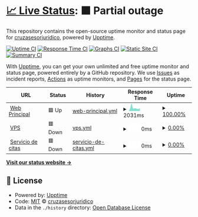# [📈 Live Status](https://estado.cruzasesorjuridico.com): <!--live status--> **🟧 Partial outage**

This repository contains the open-source uptime monitor and status page for [cruzasesorjuridico](https://estado.cruzasesorjuridico.com), powered by [Upptime](https://github.com/upptime/upptime).

[![Uptime CI](https://github.com/cruzasesorjuridico/estado/workflows/Uptime%20CI/badge.svg)](https://github.com/cruzasesorjuridico/estado/actions?query=workflow%3A%22Uptime+CI%22)
[![Response Time CI](https://github.com/cruzasesorjuridico/estado/workflows/Response%20Time%20CI/badge.svg)](https://github.com/cruzasesorjuridico/estado/actions?query=workflow%3A%22Response+Time+CI%22)
[![Graphs CI](https://github.com/cruzasesorjuridico/estado/workflows/Graphs%20CI/badge.svg)](https://github.com/cruzasesorjuridico/estado/actions?query=workflow%3A%22Graphs+CI%22)
[![Static Site CI](https://github.com/cruzasesorjuridico/estado/workflows/Static%20Site%20CI/badge.svg)](https://github.com/cruzasesorjuridico/estado/actions?query=workflow%3A%22Static+Site+CI%22)
[![Summary CI](https://github.com/cruzasesorjuridico/estado/workflows/Summary%20CI/badge.svg)](https://github.com/cruzasesorjuridico/estado/actions?query=workflow%3A%22Summary+CI%22)

With [Upptime](https://upptime.js.org), you can get your own unlimited and free uptime monitor and status page, powered entirely by a GitHub repository. We use [Issues](https://github.com/cruzasesorjuridico/estado/issues) as incident reports, [Actions](https://github.com/cruzasesorjuridico/estado/actions) as uptime monitors, and [Pages](https://estado.cruzasesorjuridico.com) for the status page.

<!--start: status pages-->
<!-- This summary is generated by Upptime (https://github.com/upptime/upptime) -->
<!-- Do not edit this manually, your changes will be overwritten -->
<!-- prettier-ignore -->
| URL | Status | History | Response Time | Uptime |
| --- | ------ | ------- | ------------- | ------ |
| <img alt="" src="https://icons.duckduckgo.com/ip3/cruzasesorjuridico.com.ico" height="13"> [Web Principal](https://cruzasesorjuridico.com) | 🟩 Up | [web-principal.yml](https://github.com/cruzasesorjuridico/estado/commits/HEAD/history/web-principal.yml) | <details><summary><img alt="Response time graph" src="./graphs/web-principal/response-time-week.png" height="20"> 2031ms</summary><br><a href="https://estado.cruzasesorjuridico.com/history/web-principal"><img alt="Response time 1153" src="https://img.shields.io/endpoint?url=https%3A%2F%2Fraw.githubusercontent.com%2Fcruzasesorjuridico%2Festado%2FHEAD%2Fapi%2Fweb-principal%2Fresponse-time.json"></a><br><a href="https://estado.cruzasesorjuridico.com/history/web-principal"><img alt="24-hour response time 1814" src="https://img.shields.io/endpoint?url=https%3A%2F%2Fraw.githubusercontent.com%2Fcruzasesorjuridico%2Festado%2FHEAD%2Fapi%2Fweb-principal%2Fresponse-time-day.json"></a><br><a href="https://estado.cruzasesorjuridico.com/history/web-principal"><img alt="7-day response time 2031" src="https://img.shields.io/endpoint?url=https%3A%2F%2Fraw.githubusercontent.com%2Fcruzasesorjuridico%2Festado%2FHEAD%2Fapi%2Fweb-principal%2Fresponse-time-week.json"></a><br><a href="https://estado.cruzasesorjuridico.com/history/web-principal"><img alt="30-day response time 3910" src="https://img.shields.io/endpoint?url=https%3A%2F%2Fraw.githubusercontent.com%2Fcruzasesorjuridico%2Festado%2FHEAD%2Fapi%2Fweb-principal%2Fresponse-time-month.json"></a><br><a href="https://estado.cruzasesorjuridico.com/history/web-principal"><img alt="1-year response time 1459" src="https://img.shields.io/endpoint?url=https%3A%2F%2Fraw.githubusercontent.com%2Fcruzasesorjuridico%2Festado%2FHEAD%2Fapi%2Fweb-principal%2Fresponse-time-year.json"></a></details> | <details><summary><a href="https://estado.cruzasesorjuridico.com/history/web-principal">100.00%</a></summary><a href="https://estado.cruzasesorjuridico.com/history/web-principal"><img alt="All-time uptime 93.29%" src="https://img.shields.io/endpoint?url=https%3A%2F%2Fraw.githubusercontent.com%2Fcruzasesorjuridico%2Festado%2FHEAD%2Fapi%2Fweb-principal%2Fuptime.json"></a><br><a href="https://estado.cruzasesorjuridico.com/history/web-principal"><img alt="24-hour uptime 100.00%" src="https://img.shields.io/endpoint?url=https%3A%2F%2Fraw.githubusercontent.com%2Fcruzasesorjuridico%2Festado%2FHEAD%2Fapi%2Fweb-principal%2Fuptime-day.json"></a><br><a href="https://estado.cruzasesorjuridico.com/history/web-principal"><img alt="7-day uptime 100.00%" src="https://img.shields.io/endpoint?url=https%3A%2F%2Fraw.githubusercontent.com%2Fcruzasesorjuridico%2Festado%2FHEAD%2Fapi%2Fweb-principal%2Fuptime-week.json"></a><br><a href="https://estado.cruzasesorjuridico.com/history/web-principal"><img alt="30-day uptime 99.91%" src="https://img.shields.io/endpoint?url=https%3A%2F%2Fraw.githubusercontent.com%2Fcruzasesorjuridico%2Festado%2FHEAD%2Fapi%2Fweb-principal%2Fuptime-month.json"></a><br><a href="https://estado.cruzasesorjuridico.com/history/web-principal"><img alt="1-year uptime 88.12%" src="https://img.shields.io/endpoint?url=https%3A%2F%2Fraw.githubusercontent.com%2Fcruzasesorjuridico%2Festado%2FHEAD%2Fapi%2Fweb-principal%2Fuptime-year.json"></a></details>
| <img alt="" src="https://icons.duckduckgo.com/ip3/vps.cruzasesorjuridico.com.ico" height="13"> [VPS](https://vps.cruzasesorjuridico.com) | 🟥 Down | [vps.yml](https://github.com/cruzasesorjuridico/estado/commits/HEAD/history/vps.yml) | <details><summary><img alt="Response time graph" src="./graphs/vps/response-time-week.png" height="20"> 0ms</summary><br><a href="https://estado.cruzasesorjuridico.com/history/vps"><img alt="Response time 475" src="https://img.shields.io/endpoint?url=https%3A%2F%2Fraw.githubusercontent.com%2Fcruzasesorjuridico%2Festado%2FHEAD%2Fapi%2Fvps%2Fresponse-time.json"></a><br><a href="https://estado.cruzasesorjuridico.com/history/vps"><img alt="24-hour response time 0" src="https://img.shields.io/endpoint?url=https%3A%2F%2Fraw.githubusercontent.com%2Fcruzasesorjuridico%2Festado%2FHEAD%2Fapi%2Fvps%2Fresponse-time-day.json"></a><br><a href="https://estado.cruzasesorjuridico.com/history/vps"><img alt="7-day response time 0" src="https://img.shields.io/endpoint?url=https%3A%2F%2Fraw.githubusercontent.com%2Fcruzasesorjuridico%2Festado%2FHEAD%2Fapi%2Fvps%2Fresponse-time-week.json"></a><br><a href="https://estado.cruzasesorjuridico.com/history/vps"><img alt="30-day response time 0" src="https://img.shields.io/endpoint?url=https%3A%2F%2Fraw.githubusercontent.com%2Fcruzasesorjuridico%2Festado%2FHEAD%2Fapi%2Fvps%2Fresponse-time-month.json"></a><br><a href="https://estado.cruzasesorjuridico.com/history/vps"><img alt="1-year response time 428" src="https://img.shields.io/endpoint?url=https%3A%2F%2Fraw.githubusercontent.com%2Fcruzasesorjuridico%2Festado%2FHEAD%2Fapi%2Fvps%2Fresponse-time-year.json"></a></details> | <details><summary><a href="https://estado.cruzasesorjuridico.com/history/vps">0.00%</a></summary><a href="https://estado.cruzasesorjuridico.com/history/vps"><img alt="All-time uptime 52.13%" src="https://img.shields.io/endpoint?url=https%3A%2F%2Fraw.githubusercontent.com%2Fcruzasesorjuridico%2Festado%2FHEAD%2Fapi%2Fvps%2Fuptime.json"></a><br><a href="https://estado.cruzasesorjuridico.com/history/vps"><img alt="24-hour uptime 0.00%" src="https://img.shields.io/endpoint?url=https%3A%2F%2Fraw.githubusercontent.com%2Fcruzasesorjuridico%2Festado%2FHEAD%2Fapi%2Fvps%2Fuptime-day.json"></a><br><a href="https://estado.cruzasesorjuridico.com/history/vps"><img alt="7-day uptime 0.00%" src="https://img.shields.io/endpoint?url=https%3A%2F%2Fraw.githubusercontent.com%2Fcruzasesorjuridico%2Festado%2FHEAD%2Fapi%2Fvps%2Fuptime-week.json"></a><br><a href="https://estado.cruzasesorjuridico.com/history/vps"><img alt="30-day uptime 4.67%" src="https://img.shields.io/endpoint?url=https%3A%2F%2Fraw.githubusercontent.com%2Fcruzasesorjuridico%2Festado%2FHEAD%2Fapi%2Fvps%2Fuptime-month.json"></a><br><a href="https://estado.cruzasesorjuridico.com/history/vps"><img alt="1-year uptime 28.63%" src="https://img.shields.io/endpoint?url=https%3A%2F%2Fraw.githubusercontent.com%2Fcruzasesorjuridico%2Festado%2FHEAD%2Fapi%2Fvps%2Fuptime-year.json"></a></details>
| <img alt="" src="https://icons.duckduckgo.com/ip3/book.cruzasesorjuridico.com.ico" height="13"> [Servicio de citas](https://book.cruzasesorjuridico.com) | 🟥 Down | [servicio-de-citas.yml](https://github.com/cruzasesorjuridico/estado/commits/HEAD/history/servicio-de-citas.yml) | <details><summary><img alt="Response time graph" src="./graphs/servicio-de-citas/response-time-week.png" height="20"> 0ms</summary><br><a href="https://estado.cruzasesorjuridico.com/history/servicio-de-citas"><img alt="Response time 1246" src="https://img.shields.io/endpoint?url=https%3A%2F%2Fraw.githubusercontent.com%2Fcruzasesorjuridico%2Festado%2FHEAD%2Fapi%2Fservicio-de-citas%2Fresponse-time.json"></a><br><a href="https://estado.cruzasesorjuridico.com/history/servicio-de-citas"><img alt="24-hour response time 0" src="https://img.shields.io/endpoint?url=https%3A%2F%2Fraw.githubusercontent.com%2Fcruzasesorjuridico%2Festado%2FHEAD%2Fapi%2Fservicio-de-citas%2Fresponse-time-day.json"></a><br><a href="https://estado.cruzasesorjuridico.com/history/servicio-de-citas"><img alt="7-day response time 0" src="https://img.shields.io/endpoint?url=https%3A%2F%2Fraw.githubusercontent.com%2Fcruzasesorjuridico%2Festado%2FHEAD%2Fapi%2Fservicio-de-citas%2Fresponse-time-week.json"></a><br><a href="https://estado.cruzasesorjuridico.com/history/servicio-de-citas"><img alt="30-day response time 0" src="https://img.shields.io/endpoint?url=https%3A%2F%2Fraw.githubusercontent.com%2Fcruzasesorjuridico%2Festado%2FHEAD%2Fapi%2Fservicio-de-citas%2Fresponse-time-month.json"></a><br><a href="https://estado.cruzasesorjuridico.com/history/servicio-de-citas"><img alt="1-year response time 1318" src="https://img.shields.io/endpoint?url=https%3A%2F%2Fraw.githubusercontent.com%2Fcruzasesorjuridico%2Festado%2FHEAD%2Fapi%2Fservicio-de-citas%2Fresponse-time-year.json"></a></details> | <details><summary><a href="https://estado.cruzasesorjuridico.com/history/servicio-de-citas">0.00%</a></summary><a href="https://estado.cruzasesorjuridico.com/history/servicio-de-citas"><img alt="All-time uptime 72.91%" src="https://img.shields.io/endpoint?url=https%3A%2F%2Fraw.githubusercontent.com%2Fcruzasesorjuridico%2Festado%2FHEAD%2Fapi%2Fservicio-de-citas%2Fuptime.json"></a><br><a href="https://estado.cruzasesorjuridico.com/history/servicio-de-citas"><img alt="24-hour uptime 0.00%" src="https://img.shields.io/endpoint?url=https%3A%2F%2Fraw.githubusercontent.com%2Fcruzasesorjuridico%2Festado%2FHEAD%2Fapi%2Fservicio-de-citas%2Fuptime-day.json"></a><br><a href="https://estado.cruzasesorjuridico.com/history/servicio-de-citas"><img alt="7-day uptime 0.00%" src="https://img.shields.io/endpoint?url=https%3A%2F%2Fraw.githubusercontent.com%2Fcruzasesorjuridico%2Festado%2FHEAD%2Fapi%2Fservicio-de-citas%2Fuptime-week.json"></a><br><a href="https://estado.cruzasesorjuridico.com/history/servicio-de-citas"><img alt="30-day uptime 4.67%" src="https://img.shields.io/endpoint?url=https%3A%2F%2Fraw.githubusercontent.com%2Fcruzasesorjuridico%2Festado%2FHEAD%2Fapi%2Fservicio-de-citas%2Fuptime-month.json"></a><br><a href="https://estado.cruzasesorjuridico.com/history/servicio-de-citas"><img alt="1-year uptime 59.07%" src="https://img.shields.io/endpoint?url=https%3A%2F%2Fraw.githubusercontent.com%2Fcruzasesorjuridico%2Festado%2FHEAD%2Fapi%2Fservicio-de-citas%2Fuptime-year.json"></a></details>

<!--end: status pages-->

[**Visit our status website →**](https://estado.cruzasesorjuridico.com)

## 📄 License

- Powered by: [Upptime](https://github.com/upptime/upptime)
- Code: [MIT](./LICENSE) © [cruzasesorjuridico](https://estado.cruzasesorjuridico.com)
- Data in the `./history` directory: [Open Database License](https://opendatacommons.org/licenses/odbl/1-0/)
